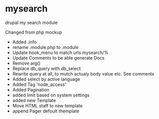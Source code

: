 # mysearch
drupal my search module

Changed from php mockup
 
 - Added .info
 - rename .module.php to .module
 - Update hook_menu to match urls mysearch/%
 - Update Comments to be able generate Docs
 - Remove arg()
 - Replace db_query with db_select
 - Rewrite query at all, to mutch actualy body value etc. See comments
 - Added select by active language
 - Added Tag 'node_access' 
 - Added Pagination
 - added limit based on system settings
 - added new Template
 - Move HTML staff to new template 
 - append Pager defoult themplate 
 

